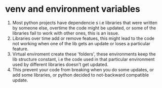 # venv and environment variables
1. Most python projects have dependencie s i.e libraries that were written by someone else, overtime the code might be updated, or some of the libraries fail to work with other ones, this is an issue.
2. Libraries over time add or remove featues, this might lead to the code not working when one of the lib gets an update or loses a particular feature.
3. Virtual enviroment create these 'folders', these environments keep the lib structure constant, i.e the code used in that particular environment used by different libraries doesn't get updated.
4. This prevent your code from breaking when you do some updates, or add some libraries, or python decided to not-backward compatible update.